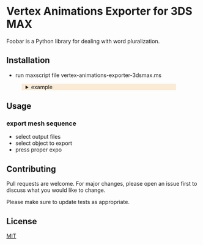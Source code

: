  
# Vertex Animations Exporter for 3DS MAX

Foobar is a Python library for dealing with word pluralization.

## Installation

* run maxscript file vertex-animations-exporter-3dsmax.ms



 
 
 


 <details style=" background-color:AntiqueWhite; padding-left: 10px; margin-left: 40px; margin-right: 60px;" >
  <summary>  example  </summary>
  
 ![alt text](https://polyflow.xyz/content/vertex-animation-tools/vertex-animations-exporter-3dsmax/vertex-animations-exporter-3dsmax-runscript-gif.gif)

</details>

## Usage

### export mesh sequence
* select output files
* select object to export
* press proper expo 

## Contributing
Pull requests are welcome. For major changes, please open an issue first to discuss what you would like to change.

Please make sure to update tests as appropriate.

## License
[MIT](https://choosealicense.com/licenses/mit/)
